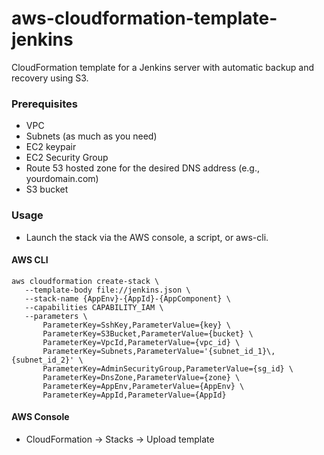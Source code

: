 aws-cloudformation-template-jenkins
===
CloudFormation template for a Jenkins server with automatic backup and recovery using S3.

### Prerequisites
 - VPC
 - Subnets (as much as you need)
 - EC2 keypair
 - EC2 Security Group
 - Route 53 hosted zone for the desired DNS address (e.g., yourdomain.com)
 - S3 bucket

### Usage
 - Launch the stack via the AWS console, a script, or aws-cli.


 #### AWS CLI

 ```
 aws cloudformation create-stack \
    --template-body file://jenkins.json \
    --stack-name {AppEnv}-{AppId}-{AppComponent} \
    --capabilities CAPABILITY_IAM \
    --parameters \
        ParameterKey=SshKey,ParameterValue={key} \
        ParameterKey=S3Bucket,ParameterValue={bucket} \
        ParameterKey=VpcId,ParameterValue={vpc_id} \
        ParameterKey=Subnets,ParameterValue='{subnet_id_1}\,{subnet_id_2}' \
        ParameterKey=AdminSecurityGroup,ParameterValue={sg_id} \
        ParameterKey=DnsZone,ParameterValue={zone} \
        ParameterKey=AppEnv,ParameterValue={AppEnv} \
        ParameterKey=AppId,ParameterValue={AppId}
 ```

 #### AWS Console
 - CloudFormation -> Stacks -> Upload template

